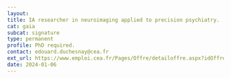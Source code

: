 ```yaml
---
layout:
title: IA researcher in neuroimaging applied to precision psychiatry.
cat: gaia
subcat: signature
type: permanent
profile: PhD required.
contact: edouard.duchesnay@cea.fr
ext_url: https://www.emploi.cea.fr/Pages/Offre/detailoffre.aspx?idOffre=31315&idOrigine=513&LCID=1036&offerReference=2024-31315
date: 2024-01-06
---
```

